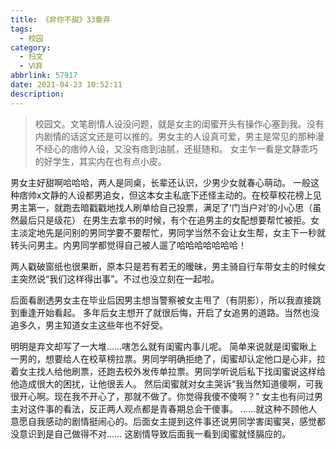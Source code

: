 ```yaml
---
title: 《非你不甜》33章弃
tags:
  - 校园
category:
  - 扫文
  - Ⅵ弃
abbrlink: 57917
date: 2021-04-23 10:52:11
description:
---
```

<meta name="referrer" content="no-referrer" />

> 校园文。文笔剧情人设没问题，就是女主的闺蜜开头有操作心塞到我。没有内剧情的话这文还是可以推的。男女主的人设真可爱，男主是常见的那种漫不经心的痞帅人设，又没有痞到油腻，还挺随和。
女主乍一看是文静乖巧的好学生，其实内在也有点小皮。

男女主好甜啊哈哈哈，两人是同桌，长辈还认识，少男少女就春心萌动。
一般这种痞帅x文静的人设都男追女，但这本女主私底下还怪主动的。在校草校花榜上见男主第一，就跑去暗戳戳地找人刷单给自己投票，满足了‘门当户对’的小心思（虽然最后只是级花）
在男生去拿书的时候，有个在追男主的女配想要帮忙被拒。女主淡定地先是问别的男同学要不要帮忙，男同学当然不会让女生帮，女主下一秒就转头问男主。内男同学都觉得自己被人遛了哈哈哈哈哈哈哈！

两人戳破窗纸也很果断，原本只是若有若无的暧昧，男主骑自行车带女主的时候女主突然说“我们这样得出事”。不过也没立刻在一起啦。

后面看剧透男女主在毕业后因男主想当警察被女主甩了（有阴影），所以我直接跳到重逢开始看起。
多年后女主想开了就很后悔，开启了女追男的道路。当然也没追多久，男主知道女主这些年也不好受。

明明是弃文却写了一大堆……嗐怎么就有闺蜜内事儿呢。
简单来说就是闺蜜瞅上一男的，想要给人在校草榜拉票。男同学明确拒绝了，闺蜜却认定他口是心非，拉着女主找人给他刷票，还跑去校外发传单拉票。男同学听说后私下找闺蜜说这样给他造成很大的困扰，让他很丢人。
然后闺蜜就对女主哭诉“我当然知道傻啊，可我很开心啊。现在我不开心了，那就不做了。你觉得我傻不傻啊？”
女主也有问过男主对这件事的看法，反正两人观点都是青春期总会干傻事。
……就这种不顾他人意愿自我感动的剧情挺闹心的。后面女主提到这件事还说男同学害闺蜜哭，感觉都没意识到是自己做得不对……
这剧情导致后面我一看到闺蜜就怪膈应的。
